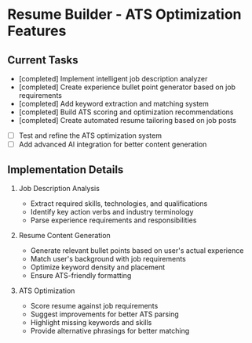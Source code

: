# Resume Builder - ATS Optimization Features

## Current Tasks
- [completed] Implement intelligent job description analyzer
- [completed] Create experience bullet point generator based on job requirements
- [completed] Add keyword extraction and matching system
- [completed] Build ATS scoring and optimization recommendations
- [completed] Create automated resume tailoring based on job posts
- [ ] Test and refine the ATS optimization system
- [ ] Add advanced AI integration for better content generation

## Implementation Details
1. Job Description Analysis
   - Extract required skills, technologies, and qualifications
   - Identify key action verbs and industry terminology
   - Parse experience requirements and responsibilities

2. Resume Content Generation
   - Generate relevant bullet points based on user's actual experience
   - Match user's background with job requirements
   - Optimize keyword density and placement
   - Ensure ATS-friendly formatting

3. ATS Optimization
   - Score resume against job requirements
   - Suggest improvements for better ATS parsing
   - Highlight missing keywords and skills
   - Provide alternative phrasings for better matching
